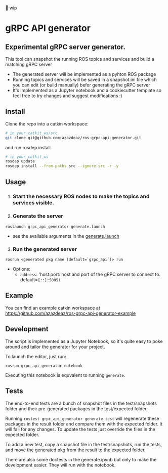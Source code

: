 :construction: wip

# gRPC API generator
## Experimental gRPC server generator.

This tool can snapshot the running ROS topics and services and build a matching gRPC server
 - The generated server will be implemented as a pyhton ROS package
 - Running topics and services will be saved in a snapshot.ini file which you can edit (or build manually) befor generating the gRPC server
 - It's implemented as a Jupyter notebook and a cookiecutter template so feel free to try changes and suggest modifications :)

## Install
Clone the repo into a catkin workspace:
```sh
# in your_catkit_ws/src
git clone git@github.com:azazdeaz/ros-grpc-api-generator.git
```
and run rosdep install
```sh
# in your_catkit_ws
rosdep update
rosdep install --from-paths src --ignore-src -r -y
```

## Usage
1. ### Start the necessary ROS nodes to make the topics and services visible.

2. ### Generate the server
```
roslaunch grpc_api_generator generate.launch
```
 - see the available arguments in the [generate.launch](launch/generate.launch)

3. ### Run the generated server
```
rosrun <generated pkg name (default=`grpc_api`)> run
```
 - Options: 
    - `address`: 'host:port: host and port of the gRPC server to connect to. default=`[::]:50051`

## Example

You can find an example catkin workspace at https://github.com/azazdeaz/ros-grpc-api-generator-example

## Development
The script is implemented as a Jupyter Notebook, so it's quite easy to poke around and tailor the generator for your project.

To launch the editor, just run:
```
rosrun grpc_api_generator notebook
```
Executing this notebook is equvalent to running `generate`.

## Tests

The end-to-end tests are a bunch of snapshot files in the test/snapshots folder and their pre-generated packages in the test/expected folder.

Running `rostest grpc_api_generator generate.test` will regenerate these packages in the result folder and compare them with the expected folder. It will fail for any changes. To update the tests just override the files in the expected folder.

To add a new test, copy a snapshot file in the test/snapshots, run the tests, and move the generated pkg from the result to the expected folder.

There are also some doctests in the generate.ipynb but only to make the development easier. They will run with the notebook.
